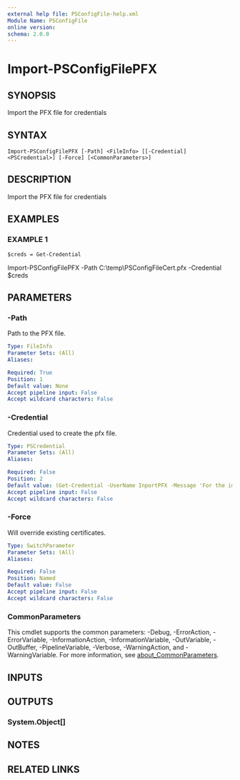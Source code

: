 ```yaml
---
external help file: PSConfigFile-help.xml
Module Name: PSConfigFile
online version:
schema: 2.0.0
---
```


# Import-PSConfigFilePFX

## SYNOPSIS
Import the PFX file for credentials

## SYNTAX

```
Import-PSConfigFilePFX [-Path] <FileInfo> [[-Credential] <PSCredential>] [-Force] [<CommonParameters>]
```

## DESCRIPTION
Import the PFX file for credentials

## EXAMPLES

### EXAMPLE 1
```
$creds = Get-Credential
```

Import-PSConfigFilePFX -Path C:\temp\PSConfigFileCert.pfx -Credential $creds

## PARAMETERS

### -Path
Path to the PFX file.

```yaml
Type: FileInfo
Parameter Sets: (All)
Aliases:

Required: True
Position: 1
Default value: None
Accept pipeline input: False
Accept wildcard characters: False
```

### -Credential
Credential used to create the pfx file.

```yaml
Type: PSCredential
Parameter Sets: (All)
Aliases:

Required: False
Position: 2
Default value: (Get-Credential -UserName InportPFX -Message 'For the imported pfx file')
Accept pipeline input: False
Accept wildcard characters: False
```

### -Force
Will override existing certificates.

```yaml
Type: SwitchParameter
Parameter Sets: (All)
Aliases:

Required: False
Position: Named
Default value: False
Accept pipeline input: False
Accept wildcard characters: False
```

### CommonParameters
This cmdlet supports the common parameters: -Debug, -ErrorAction, -ErrorVariable, -InformationAction, -InformationVariable, -OutVariable, -OutBuffer, -PipelineVariable, -Verbose, -WarningAction, and -WarningVariable. For more information, see [about_CommonParameters](http://go.microsoft.com/fwlink/?LinkID=113216).

## INPUTS

## OUTPUTS

### System.Object[]
## NOTES

## RELATED LINKS
